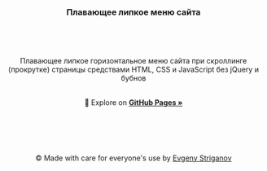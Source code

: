 <div align="center"><h3>Плавающее липкое меню сайта</h3></div>

##

<br>
<br>
<p align="center">
Плавающее липкое горизонтальное меню сайта при скроллинге (прокрутке) страницы средствами HTML, CSS и JavaScript без jQuery и бубнов
<br>
<br>
<p align="center">🔎 Explore on <a href="https://genevy.github.io/menu-sticky-floating/"><strong>GitHub Pages »</strong></a></p>
<br>

##
<br>
<div align="center"><p>© Made with care for everyone's use by <a href="https://github.com/genevy">Evgeny Striganov</a></p></div>
